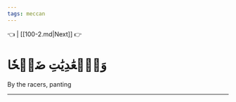 ```yaml
---
tags: meccan
---
```


👈  | [[100-2.md|Next]] 👉

# وَٱلۡعَٰدِيَٰتِ ضَبۡحٗا

By the racers, panting

---

